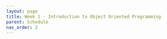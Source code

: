```yaml
---
layout: page
title: Week 1 - Introduction to Object Oriented Programming
parent: Schedule
nav_order: 2
---
```


